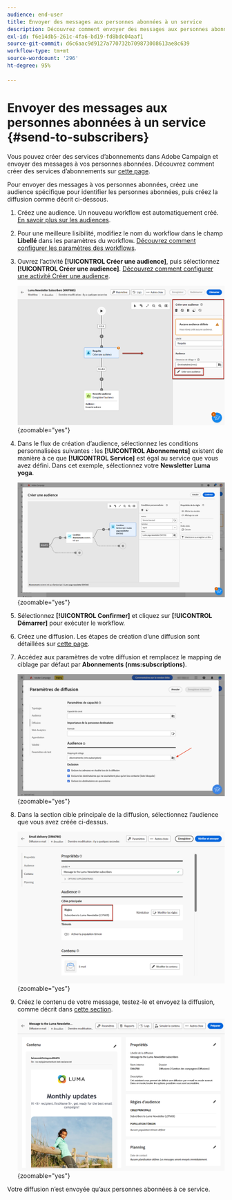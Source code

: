```yaml
---
audience: end-user
title: Envoyer des messages aux personnes abonnées à un service
description: Découvrez comment envoyer des messages aux personnes abonnées à un service.
exl-id: f6e14db5-261c-4fa6-bd19-fd8bdc04aaf1
source-git-commit: d6c6aac9d9127a770732b709873008613ae8c639
workflow-type: tm+mt
source-wordcount: '296'
ht-degree: 95%

---
```


# Envoyer des messages aux personnes abonnées à un service {#send-to-subscribers}

Vous pouvez créer des services d’abonnements dans Adobe Campaign et envoyer des messages à vos personnes abonnées. Découvrez comment créer des services d’abonnements sur [cette page](../audience//manage-services.md#create-service).

Pour envoyer des messages à vos personnes abonnées, créez une audience spécifique pour identifier les personnes abonnées, puis créez la diffusion comme décrit ci-dessous.

1. Créez une audience. Un nouveau workflow est automatiquement créé. [En savoir plus sur les audiences](../audience/create-audience.md).

1. Pour une meilleure lisibilité, modifiez le nom du workflow dans le champ **Libellé** dans les paramètres du workflow. [Découvrez comment configurer les paramètres des workflows](../workflows/workflow-settings.md).

1. Ouvrez l’activité **[!UICONTROL Créer une audience]**, puis sélectionnez **[!UICONTROL Créer une audience]**. [Découvrez comment configurer une activité Créer une audience](../workflows/activities/build-audience.md).

   ![Capture d’écran affichant la configuration de l’activité Créer une audience dans Adobe Campaign.](assets/service-create-audience.png){zoomable="yes"}

1. Dans le flux de création d’audience, sélectionnez les conditions personnalisées suivantes : les **[!UICONTROL Abonnements]** existent de manière à ce que **[!UICONTROL Service]** est égal au service que vous avez défini. Dans cet exemple, sélectionnez votre **Newsletter Luma yoga**.

   ![Capture d’écran affichant le flux de création d’audiences avec des conditions personnalisées pour les abonnements dans Adobe Campaign.](assets/service-audience-subscribers.png){zoomable="yes"}

1. Sélectionnez **[!UICONTROL Confirmer]** et cliquez sur **[!UICONTROL Démarrer]** pour exécuter le workflow.

1. Créez une diffusion. Les étapes de création d’une diffusion sont détaillées sur [cette page](../msg/gs-messages.md#create-delivery).

1. Accédez aux paramètres de votre diffusion et remplacez le mapping de ciblage par défaut par **Abonnements (nms:subscriptions)**.

   ![Capture d’écran affichant les paramètres de diffusion avec le mapping de ciblage remplacé par Abonnements dans Adobe Campaign.](assets/service-delivery-change-mapping.png){zoomable="yes"}

1. Dans la section cible principale de la diffusion, sélectionnez l’audience que vous avez créée ci-dessus.

   ![Capture d’écran affichant la section cible principale de la diffusion avec l’audience sélectionnée dans Adobe Campaign.](assets/service-delivery-targeting-subscribers.png){zoomable="yes"}

1. Créez le contenu de votre message, testez-le et envoyez la diffusion, comme décrit dans [cette section](../preview-test/preview-test.md).

   ![Capture d’écran affichant la diffusion prête à être envoyée dans Adobe Campaign.](assets/service-delivery-ready.png){zoomable="yes"}

Votre diffusion n’est envoyée qu’aux personnes abonnées à ce service.